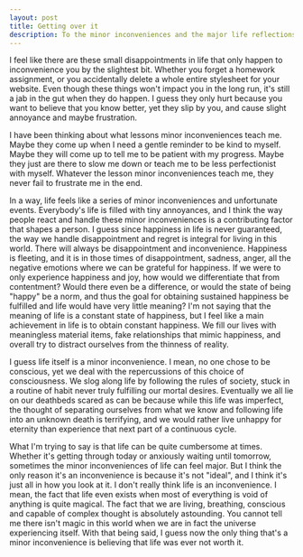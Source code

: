 ```yaml
---
layout: post
title: Getting over it
description: To the minor inconveniences and the major life reflections
---
```

I feel like there are these small disappointments in life that only happen to inconvenience you by the slightest bit. Whether you forget a homework assignment, or you accidentally delete a whole entire stylesheet for your website. Even though these things won't impact you in the long run, it's still a jab in the gut when they do happen. I guess they only hurt because you want to believe that you know better, yet they slip by you, and cause slight annoyance and maybe frustration.

I have been thinking about what lessons minor inconveniences teach me. Maybe they come up when I need a gentle reminder to be kind to myself. Maybe they will come up to tell me to be patient with my progress. Maybe they just are there to slow me down or teach me to be less perfectionist with myself. Whatever the lesson minor inconveniences teach me, they never fail to frustrate me in the end.

In a way, life feels like a series of minor inconveniences and unfortunate events. Everybody's life is filled with tiny annoyances, and I think the way people react and handle these minor inconveniences is a contributing factor that shapes a person. I guess since happiness in life is never guaranteed, the way we handle disappointment and regret is integral for living in this world. There will always be disappointment and inconvenience. Happiness is fleeting, and it is in those times of disappointment, sadness, anger, all the negative emotions where we can be grateful for happiness. If we were to only experience happiness and joy, how would we differentiate that from contentment? Would there even be a difference, or would the state of being "happy" be a norm, and thus the goal for obtaining sustained happiness be fulfilled and life would have very little meaning? I'm not saying that the meaning of life is a constant state of happiness, but I feel like a main achievement in life is to obtain constant happiness. We fill our lives with meaningless material items, fake relationships that mimic happiness, and overall try to distract ourselves from the thinness of reality.

I guess life itself is a minor inconvenience. I mean, no one chose to be conscious, yet we deal with the repercussions of this choice of consciousness. We slog along life by following the rules of society, stuck in a routine of habit never truly fulfilling our mortal desires. Eventually we all lie on our deathbeds scared as can be because while this life was imperfect, the thought of separating ourselves from what we know and following life into an unknown death is terrifying, and we would rather live unhappy for eternity than experience that next part of a continuous cycle.

What I'm trying to say is that life can be quite cumbersome at times. Whether it's getting through today or anxiously waiting until tomorrow, sometimes the minor inconveniences of life can feel major. But I think the only reason it's an inconvenience is because it's not "ideal", and I think it's just all in how you look at it. I don't really think life is an inconvenience. I mean, the fact that life even exists when most of everything is void of anything is quite magical. The fact that we are living, breathing, conscious and capable of complex thought is absolutely astounding. You cannot tell me there isn't magic in this world when we are in fact the universe experiencing itself. With that being said, I guess now the only thing that's a minor inconvenience is believing that life was ever not worth it.